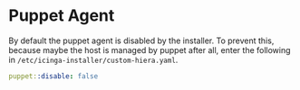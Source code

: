 # Puppet Agent

By default the puppet agent is disabled by the installer. To prevent this, because maybe the host is managed by puppet after all, enter the following in `/etc/icinga-installer/custom-hiera.yaml`.

```yaml
puppet::disable: false
```
